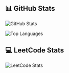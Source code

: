 ## 📊 GitHub Stats

![GitHub Stats](https://github-readme-stats.vercel.app/api?username=Daviiiiid123&show_icons=true&theme=dark&count_private=true)

![Top Languages](https://github-readme-stats.vercel.app/api/top-langs/?username=Daviiiiid123&layout=compact&theme=dark)

## 💻 LeetCode Stats

![LeetCode Stats](https://leetcard.jacoblin.cool/Daviiiiid123?theme=dark&font=Oxygen)
